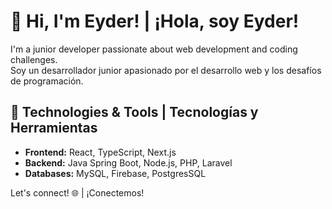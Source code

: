 # 👋 Hi, I'm Eyder! | ¡Hola, soy Eyder!

I'm a junior developer passionate about web development and coding challenges.  
Soy un desarrollador junior apasionado por el desarrollo web y los desafíos de programación.

## 🚀 Technologies & Tools | Tecnologías y Herramientas
- **Frontend:** React, TypeScript, Next.js
- **Backend:** Java Spring Boot, Node.js, PHP, Laravel
- **Databases:** MySQL, Firebase, PostgresSQL

Let's connect! 🌐 | ¡Conectemos!
